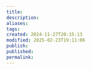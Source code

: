 ```yaml
---
title: 
description: 
aliases: 
tags: 
created: 2024-11-27T20:15:13
modified: 2025-02-23T19:11:06
publish: 
published: 
permalink: 
---
```



[^1]: yes, failure sticks inside trhe mind for way longer. once the feeling of loss is established. it stays for a long time. this is interesting. you can see the glass half full to half empty very quick, but we see the glass from half empty to half full very slow. this is a recession. but we forgot to think about all the good things in our life. loss is bigger https://www.ted.com/talks/alison_ledgerwood_a_simple_trick_to_improve_positive_thinking

